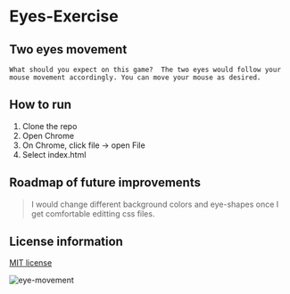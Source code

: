 # Eyes-Exercise

## Two eyes movement
```What should you expect on this game?  The two eyes would follow your mouse movement accordingly. You can move your mouse as desired.```

## How to run 
1. Clone the repo
2. Open Chrome 
3. On Chrome, click file -> open File
4. Select index.html


## Roadmap of future improvements
> I would change different background colors and eye-shapes once I get comfortable editting css files.

## License information
[MIT license](https://choosealicense.com/licenses/mit/)

![eye-movement](https://user-images.githubusercontent.com/102787056/174466250-654ab608-fe04-401b-b5e3-8502a5512fee.jpg)
